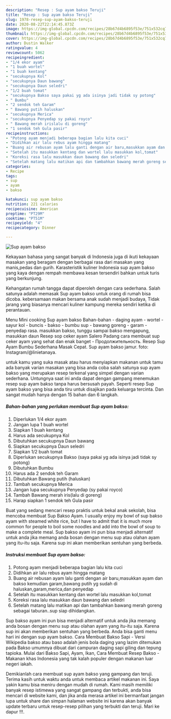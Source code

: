 ```yaml
---
description: "Resep : Sup ayam bakso Teruji"
title: "Resep : Sup ayam bakso Teruji"
slug: 1978-resep-sup-ayam-bakso-teruji
date: 2020-08-22T22:14:45.873Z
image: https://img-global.cpcdn.com/recipes/28b67d4b6895f53e/751x532cq70/sup-ayam-bakso-foto-resep-utama.jpg
thumbnail: https://img-global.cpcdn.com/recipes/28b67d4b6895f53e/751x532cq70/sup-ayam-bakso-foto-resep-utama.jpg
cover: https://img-global.cpcdn.com/recipes/28b67d4b6895f53e/751x532cq70/sup-ayam-bakso-foto-resep-utama.jpg
author: Dustin Walker
ratingvalue: 4
reviewcount: 5062
recipeingredient:
- "1/4 ekor ayam"
- "1 buah wortel"
- "1 buah kentang"
- "secukupnya Kol"
- "secukupnya Daun bawang"
- "secukupnya Daun seledri"
- "1/2 buah tomat"
- "secukupnya Bakso saya pakai yg ada isinya jadi tidak sy potong"
- " Bumbu"
- "2 sendok teh Garam"
- " Bawang putih haluskan"
- "secukupnya Merica"
- "secukupnya Penyedap sy pakai royco"
- " Bawang merah irislalu di goreng"
- "1 sendok teh Gula pasir"
recipeinstructions:
- "Potong ayam menjadi beberapa bagian lalu kita cuci"
- "Didihkan air lalu rebus ayam hingga matang"
- "Buang air rebusan ayam lalu ganti dengan air baru,masukkan ayam dan bakso kemudian garam,bawang putih yg sudah di haluskan,garam,merica,dan penyedap"
- "Setelah itu masukkan kentang dan wortel lalu masukkan kol,tomat"
- "Koreksi rasa lalu masukkan daun bawang dan seledri"
- "Setelah matang lalu matikan api dan tambahkan bawang merah goreng sebagai taburan..sup siap dihidangkan."
categories:
- Recipe
tags:
- sup
- ayam
- bakso

katakunci: sup ayam bakso 
nutrition: 221 calories
recipecuisine: American
preptime: "PT29M"
cooktime: "PT51M"
recipeyield: "4"
recipecategory: Dinner

---
```



![Sup ayam bakso](https://img-global.cpcdn.com/recipes/28b67d4b6895f53e/751x532cq70/sup-ayam-bakso-foto-resep-utama.jpg)

Kekayaan bahasa yang sangat banyak di Indonesia juga di ikuti kekayaan masakan yang beragam dengan berbagai rasa dari masakan yang manis,pedas dan gurih. Karasteristik kuliner Indonesia sup ayam bakso yang kaya dengan rempah membawa kesan tersendiri bahkan untuk turis yang berkunjung.


Kehangatan rumah tangga dapat diperoleh dengan cara sederhana. Salah satunya adalah memasak Sup ayam bakso untuk orang di rumah bisa dicoba. kebersamaan makan bersama anak sudah menjadi budaya, Tidak jarang yang biasanya mencari kuliner kampung mereka sendiri ketika di perantauan.

Menu Mini cooking Sup ayam bakso Bahan-bahan - daging ayam - wortel - sayur kol - buncis - bakso - bumbu sup - bawang goreng - garam - penyedap rasa. masukkan bakso, tunggu sampai bakso mengapung, masukkan daun Resep sop ceker ayam Salero Padang cara membuat sup ceker ayam yang sehat dan enak banget - Продолжительность. Resep Sup Ayam Bumbu Sederhana Masak Cepat. Sup ayam bakso jamur. foto: Instagram/@linietanaya.

untuk kamu yang suka masak atau harus menyiapkan makanan untuk tamu ada banyak varian masakan yang bisa anda coba salah satunya sup ayam bakso yang merupakan resep terkenal yang simpel dengan varian sederhana. Untungnya saat ini anda dapat dengan gampang menemukan resep sup ayam bakso tanpa harus bersusah payah.
Seperti resep Sup ayam bakso yang bisa anda tiru untuk disajikan pada keluarga tercinta. Dan sangat mudah hanya dengan 15 bahan dan 6 langkah.


<!--inarticleads1-->

##### Bahan-bahan yang perlukan membuat Sup ayam bakso:

1. Diperlukan 1/4 ekor ayam
1. Jangan lupa 1 buah wortel
1. Siapkan 1 buah kentang
1. Harus ada secukupnya Kol
1. Dibutuhkan secukupnya Daun bawang
1. Siapkan secukupnya Daun seledri
1. Siapkan 1/2 buah tomat
1. Diperlukan secukupnya Bakso (saya pakai yg ada isinya jadi tidak sy potong)
1. Dibutuhkan  Bumbu
1. Harus ada 2 sendok teh Garam
1. Dibutuhkan  Bawang putih (haluskan)
1. Tambah secukupnya Merica
1. Jangan lupa secukupnya Penyedap (sy pakai royco)
1. Tambah  Bawang merah iris(lalu di goreng)
1. Harap siapkan 1 sendok teh Gula pasir


Buat yang sedang mencari resep praktis untuk bekal anak sekolah, bisa mencoba membuat Sup Bakso Ayam. I usually enjoy my bowl of sup bakso ayam with steamed white rice, but I have to admit that it is much more common for people to boil some noodles and add into the bowl of soup to make a complete meal. Sup bakso ayam ini pun bisa menjadi alternatif untuk anda jika memang anda bosan dengan menu sup atau olahan ayam yang itu-itu saja. Karena sup ini akan memberikan sentuhan yang berbeda. 

<!--inarticleads2-->

##### Instruksi membuat  Sup ayam bakso:

1. Potong ayam menjadi beberapa bagian lalu kita cuci
1. Didihkan air lalu rebus ayam hingga matang
1. Buang air rebusan ayam lalu ganti dengan air baru,masukkan ayam dan bakso kemudian garam,bawang putih yg sudah di haluskan,garam,merica,dan penyedap
1. Setelah itu masukkan kentang dan wortel lalu masukkan kol,tomat
1. Koreksi rasa lalu masukkan daun bawang dan seledri
1. Setelah matang lalu matikan api dan tambahkan bawang merah goreng sebagai taburan..sup siap dihidangkan.


Sup bakso ayam ini pun bisa menjadi alternatif untuk anda jika memang anda bosan dengan menu sup atau olahan ayam yang itu-itu saja. Karena sup ini akan memberikan sentuhan yang berbeda. Anda bisa ganti menu hari ini dengan sup ayam bakso. Cara Membuat Bakso Sapi - Versi Wikipedia bakso atau baso adalah jenis bola daging yang lazim ditemukan pada Bakso umumnya dibuat dari campuran daging sapi giling dan tepung tapioka. Mulai dari Bakso Sapi, Ayam, Ikan, Cara Membuat Resep Bakso - Makanan khas Indonesia yang tak kalah populer dengan makanan luar negeri iakah. 

Demikianlah cara membuat sup ayam bakso yang gampang dan teruji. Terima kasih untuk waktu anda untuk membaca artikel makanan ini. Saya yakin kamu bisa meniru dengan mudah di rumah. Kami masih memiliki banyak resep istimewa yang sangat gampang dan terbukti, anda bisa mencari di website kami, dan jika anda merasa artikel ini bermanfaat jangan lupa untuk share dan simpan halaman website ini karena akan banyak update terbaru untuk resep-resep pilihan yang terbukti dan teruji. Mari ke dapur !!!. 
